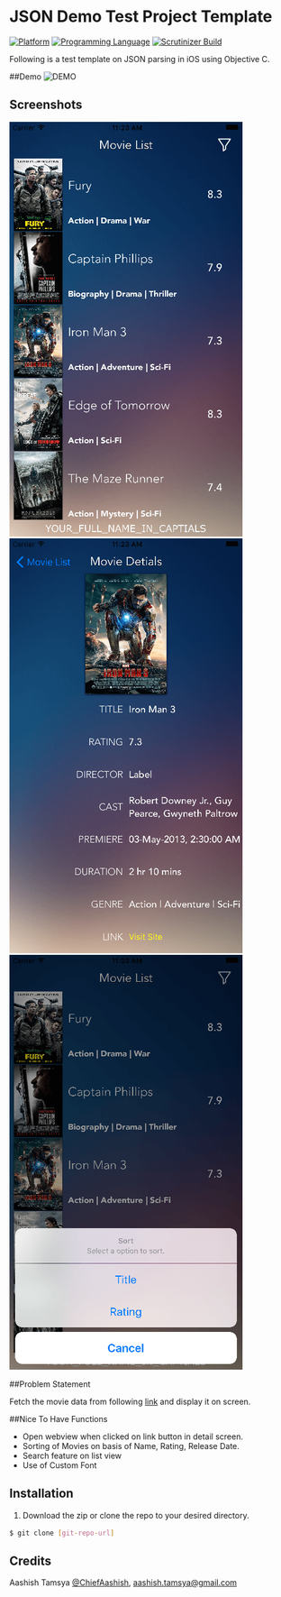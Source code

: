 # JSON Demo Test Project Template

[![Platform](https://img.shields.io/badge/platform-ios-lightgrey.svg)]()
[![Programming Language](https://img.shields.io/badge/language-objective--c-ff69b4.svg)]()
[![Scrutinizer Build](https://img.shields.io/scrutinizer/build/g/filp/whoops.svg?maxAge=2592000)]()

Following is a test template on JSON parsing in iOS using Objective C. 

##Demo
![DEMO](https://github.com/aashishtamsya/TestProject-JSONParsing/blob/master/Resources/DEMO/ATDemo.gif)
## Screenshots

![Screenshot Home](Resources/Screenshots/1.png?raw=true "Screenshot Home")
![Screenshot Detail](Resources/Screenshots/2.png?raw=true "Screenshot Detail")
![Screenshot Filter](Resources/Screenshots/3.png?raw=true "Screenshot Filter")

##Problem Statement

Fetch the movie data from following [link](https://json-test-sample-project.firebaseio.com/api.json) and display it on screen.

##Nice To Have Functions
- Open webview when clicked on link button in detail screen.
- Sorting of Movies on basis of Name, Rating, Release Date.
- Search feature on list view
- Use of Custom Font

## Installation

1. Download the zip or clone the repo to your desired directory.

```sh
$ git clone [git-repo-url] 
```

## Credits

Aashish Tamsya [@ChiefAashish](https://www.twitter.com/chiefaashish),
aashish.tamsya@gmail.com
